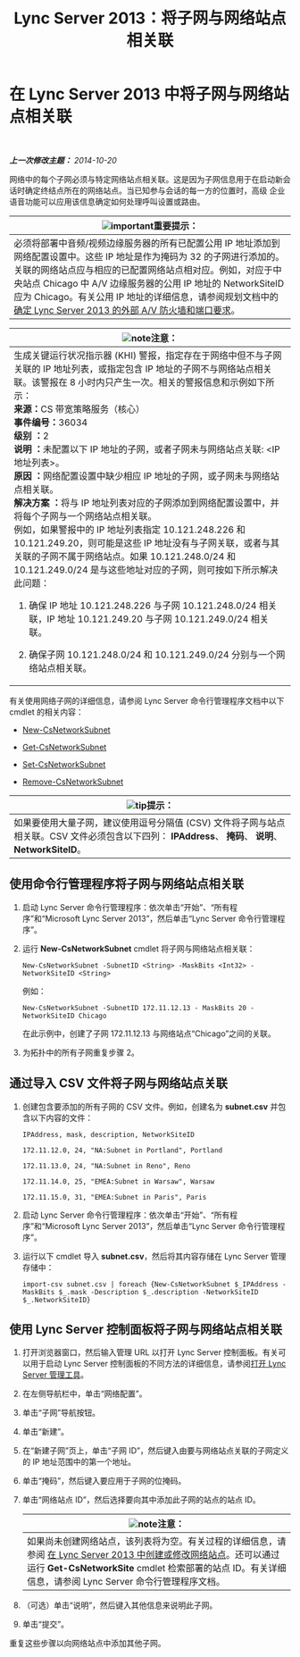 ﻿---
title: Lync Server 2013：将子网与网络站点相关联
TOCTitle: 将子网与网络站点相关联
ms:assetid: aa69e3ac-542a-4ba1-9582-2e6bee29f633
ms:mtpsurl: https://technet.microsoft.com/zh-cn/library/Gg412804(v=OCS.15)
ms:contentKeyID: 49313882
ms.date: 05/19/2016
mtps_version: v=OCS.15
ms.translationtype: HT
---

# 在 Lync Server 2013 中将子网与网络站点相关联

 

_**上一次修改主题：** 2014-10-20_

网络中的每个子网必须与特定网络站点相关联。这是因为子网信息用于在启动新会话时确定终结点所在的网络站点。当已知参与会话的每一方的位置时，高级 企业语音功能可以应用该信息确定如何处理呼叫设置或路由。

<table>
<thead>
<tr class="header">
<th><img src="images/Gg398794.important(OCS.15).gif" title="important" alt="important" />重要提示：</th>
</tr>
</thead>
<tbody>
<tr class="odd">
<td>必须将部署中音频/视频边缘服务器的所有已配置公用 IP 地址添加到网络配置设置中。这些 IP 地址是作为掩码为 32 的子网进行添加的。关联的网络站点应与相应的已配置网络站点相对应。例如，对应于中央站点 Chicago 中 A/V 边缘服务器的公用 IP 地址的 NetworkSiteID 应为 Chicago。有关公用 IP 地址的详细信息，请参阅规划文档中的 <a href="lync-server-2013-determine-external-a-v-firewall-and-port-requirements.md">确定 Lync Server 2013 的外部 A/V 防火墙和端口要求</a>。</td>
</tr>
</tbody>
</table>


<table>
<colgroup>
<col style="width: 100%" />
</colgroup>
<thead>
<tr class="header">
<th><img src="images/Dn783119.note(OCS.15).gif" title="note" alt="note" />注意：</th>
</tr>
</thead>
<tbody>
<tr class="odd">
<td>生成关键运行状况指示器 (KHI) 警报，指定存在于网络中但不与子网关联的 IP 地址列表，或指定包含 IP 地址的子网不与网络站点相关联。该警报在 8 小时内只产生一次。相关的警报信息和示例如下所示：<br />
<strong>来源：</strong>CS 带宽策略服务（核心）<br />
<strong>事件编号：</strong>36034<br />
<strong>级别 ：</strong>2<br />
<strong>说明 ：</strong>未配置以下 IP 地址的子网，或者子网未与网络站点关联: &lt;IP 地址列表&gt;。<br />
<strong>原因 ：</strong>网络配置设置中缺少相应 IP 地址的子网，或子网未与网络站点相关联。<br />
<strong>解决方案 ：</strong>将与 IP 地址列表对应的子网添加到网络配置设置中，并将每个子网与一个网络站点相关联。<br />
例如，如果警报中的 IP 地址列表指定 10.121.248.226 和 10.121.249.20，则可能是这些 IP 地址没有与子网关联，或者与其关联的子网不属于网络站点。如果 10.121.248.0/24 和 10.121.249.0/24 是与这些地址对应的子网，则可按如下所示解决此问题：
<ol>
<li><p>确保 IP 地址 10.121.248.226 与子网 10.121.248.0/24 相关联，IP 地址 10.121.249.20 与子网 10.121.249.0/24 相关联。</p></li>
<li><p>确保子网 10.121.248.0/24 和 10.121.249.0/24 分别与一个网络站点相关联。</p></li>
</ol></td>
</tr>
</tbody>
</table>


有关使用网络子网的详细信息，请参阅 Lync Server 命令行管理程序文档中以下 cmdlet 的相关内容：

  - [New-CsNetworkSubnet](https://docs.microsoft.com/en-us/powershell/module/skype/New-CsNetworkSubnet)

  - [Get-CsNetworkSubnet](https://docs.microsoft.com/en-us/powershell/module/skype/Get-CsNetworkSubnet)

  - [Set-CsNetworkSubnet](https://docs.microsoft.com/en-us/powershell/module/skype/Set-CsNetworkSubnet)

  - [Remove-CsNetworkSubnet](https://docs.microsoft.com/en-us/powershell/module/skype/Remove-CsNetworkSubnet)

<table>
<thead>
<tr class="header">
<th><img src="images/Gg398094.tip(OCS.15).gif" title="tip" alt="tip" />提示：</th>
</tr>
</thead>
<tbody>
<tr class="odd">
<td>如果要使用大量子网，建议使用逗号分隔值 (CSV) 文件将子网与站点相关联。CSV 文件必须包含以下四列： <strong>IPAddress</strong>、 <strong>掩码</strong>、 <strong>说明</strong>、 <strong>NetworkSiteID</strong>。</td>
</tr>
</tbody>
</table>


## 使用命令行管理程序将子网与网络站点相关联

1.  启动 Lync Server 命令行管理程序：依次单击“开始”、“所有程序”和“Microsoft Lync Server 2013”，然后单击“Lync Server 命令行管理程序”。

2.  运行 **New-CsNetworkSubnet** cmdlet 将子网与网络站点相关联：
    
        New-CsNetworkSubnet -SubnetID <String> -MaskBits <Int32> -NetworkSiteID <String>
    
    例如：
    
        New-CsNetworkSubnet -SubnetID 172.11.12.13 - MaskBits 20 -NetworkSiteID Chicago
    
    在此示例中，创建了子网 172.11.12.13 与网络站点“Chicago”之间的关联。

3.  为拓扑中的所有子网重复步骤 2。

## 通过导入 CSV 文件将子网与网络站点关联

1.  创建包含要添加的所有子网的 CSV 文件。例如，创建名为 **subnet.csv** 并包含以下内容的文件：
    
    `IPAddress, mask, description, NetworkSiteID`
    
    `172.11.12.0, 24, "NA:Subnet in Portland", Portland`
    
    `172.11.13.0, 24, "NA:Subnet in Reno", Reno`
    
    `172.11.14.0, 25, "EMEA:Subnet in Warsaw", Warsaw`
    
    `172.11.15.0, 31, "EMEA:Subnet in Paris", Paris`

2.  启动 Lync Server 命令行管理程序：依次单击“开始”、“所有程序”和“Microsoft Lync Server 2013”，然后单击“Lync Server 命令行管理程序”。

3.  运行以下 cmdlet 导入 **subnet.csv**，然后将其内容存储在 Lync Server 管理存储中：
    
        import-csv subnet.csv | foreach {New-CsNetworkSubnet $_IPAddress -MaskBits $_.mask -Description $_.description -NetworkSiteID $_.NetworkSiteID}

## 使用 Lync Server 控制面板将子网与网络站点相关联

1.  打开浏览器窗口，然后输入管理 URL 以打开 Lync Server 控制面板。有关可以用于启动 Lync Server 控制面板的不同方法的详细信息，请参阅[打开 Lync Server 管理工具](lync-server-2013-open-lync-server-administrative-tools.md)。

2.  在左侧导航栏中，单击“网络配置”。

3.  单击“子网”导航按钮。

4.  单击“新建”。

5.  在“新建子网”页上，单击“子网 ID”，然后键入由要与网络站点关联的子网定义的 IP 地址范围中的第一个地址。

6.  单击“掩码”，然后键入要应用于子网的位掩码。

7.  单击“网络站点 ID”，然后选择要向其中添加此子网的站点的站点 ID。
    
    <table>
    <thead>
    <tr class="header">
    <th><img src="images/Dn783119.note(OCS.15).gif" title="note" alt="note" />注意：</th>
    </tr>
    </thead>
    <tbody>
    <tr class="odd">
    <td>如果尚未创建网络站点，该列表将为空。有关过程的详细信息，请参阅 <a href="lync-server-2013-create-or-modify-a-network-site.md">在 Lync Server 2013 中创建或修改网络站点</a>。还可以通过运行 <strong>Get-CsNetworkSite</strong> cmdlet 检索部署的站点 ID。有关详细信息，请参阅 Lync Server 命令行管理程序文档。</td>
    </tr>
    </tbody>
    </table>


8.  （可选）单击“说明”，然后键入其他信息来说明此子网。

9.  单击“提交”。

重复这些步骤以向网络站点中添加其他子网。

